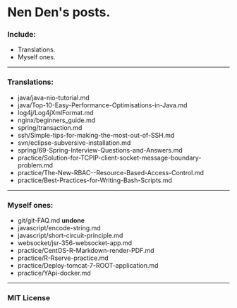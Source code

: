 Nen Den's posts.
==================

### Include:

 - Translations.
 - Myself ones.

---------------------------------------------------------

### Translations:

 - java/java-nio-tutorial.md
 - java/Top-10-Easy-Performance-Optimisations-in-Java.md
 - log4j/Log4jXmlFormat.md
 - nginx/beginners_guide.md
 - spring/transaction.md
 - ssh/Simple-tips-for-making-the-most-out-of-SSH.md
 - svn/eclipse-subversive-installation.md
 - spring/69-Spring-Interview-Questions-and-Answers.md
 - practice/Solution-for-TCPIP-client-socket-message-boundary-problem.md
 - practice/The-New-RBAC--Resource-Based-Access-Control.md
 - practice/Best-Practices-for-Writing-Bash-Scripts.md

---------------------------------------------------------

### Myself ones:

 - git/git-FAQ.md **undone**
 - javascript/encode-string.md
 - javascript/short-circuit-principle.md
 - websocket/jsr-356-websocket-app.md
 - practice/CentOS-R-Markdown-render-PDF.md
 - practice/R-Rserve-practice.md
 - practice/Deploy-tomcat-7-ROOT-application.md
 - practice/YApi-docker.md

---------------------------------------------------------

### MIT License
